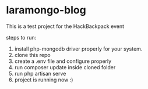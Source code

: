 # laramongo-blog


This is a test project for the HackBackpack event

steps to run:

1. install php-mongodb driver properly for your system.
2. clone this repo
3. create a .env file and configure properly
4. run composer update inside cloned folder
5. run php artisan serve
6. project is running now :)